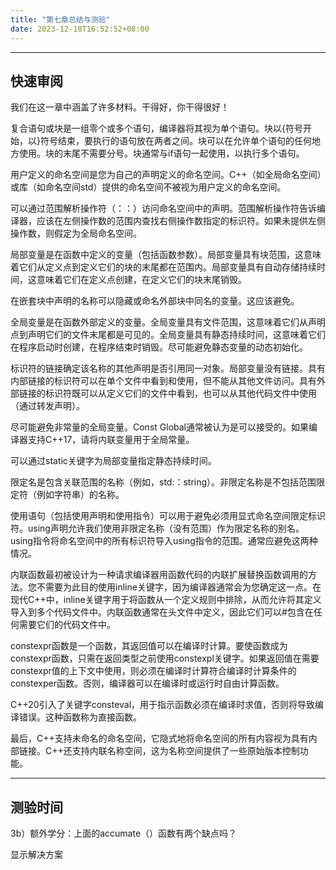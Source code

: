 ```yaml
---
title: "第七章总结与测验"
date: 2023-12-18T16:52:52+08:00
---
```


***
## 快速审阅

我们在这一章中涵盖了许多材料。干得好，你干得很好！

复合语句或块是一组零个或多个语句，编译器将其视为单个语句。块以{符号开始，以}符号结束，要执行的语句放在两者之间。块可以在允许单个语句的任何地方使用。块的末尾不需要分号。块通常与if语句一起使用，以执行多个语句。

用户定义的命名空间是您为自己的声明定义的命名空间。C++（如全局命名空间）或库（如命名空间std）提供的命名空间不被视为用户定义的命名空间。

可以通过范围解析操作符（：：）访问命名空间中的声明。范围解析操作符告诉编译器，应该在左侧操作数的范围内查找右侧操作数指定的标识符。如果未提供左侧操作数，则假定为全局命名空间。

局部变量是在函数中定义的变量（包括函数参数）。局部变量具有块范围，这意味着它们从定义点到定义它们的块的末尾都在范围内。局部变量具有自动存储持续时间，这意味着它们在定义点创建，在定义它们的块末尾销毁。

在嵌套块中声明的名称可以隐藏或命名外部块中同名的变量。这应该避免。

全局变量是在函数外部定义的变量。全局变量具有文件范围，这意味着它们从声明点到声明它们的文件末尾都是可见的。全局变量具有静态持续时间，这意味着它们在程序启动时创建，在程序结束时销毁。尽可能避免静态变量的动态初始化。

标识符的链接确定该名称的其他声明是否引用同一对象。局部变量没有链接。具有内部链接的标识符可以在单个文件中看到和使用，但不能从其他文件访问。具有外部链接的标识符既可以从定义它们的文件中看到，也可以从其他代码文件中使用（通过转发声明）。

尽可能避免非常量的全局变量。Const Global通常被认为是可以接受的。如果编译器支持C++17，请将内联变量用于全局常量。

可以通过static关键字为局部变量指定静态持续时间。

限定名是包含关联范围的名称（例如，std:：string）。非限定名称是不包括范围限定符（例如字符串）的名称。

使用语句（包括使用声明和使用指令）可以用于避免必须用显式命名空间限定标识符。using声明允许我们使用非限定名称（没有范围）作为限定名称的别名。using指令将命名空间中的所有标识符导入using指令的范围。通常应避免这两种情况。

内联函数最初被设计为一种请求编译器用函数代码的内联扩展替换函数调用的方法。您不需要为此目的使用inline关键字，因为编译器通常会为您确定这一点。在现代C++中，inline关键字用于将函数从一个定义规则中排除，从而允许将其定义导入到多个代码文件中。内联函数通常在头文件中定义，因此它们可以#包含在任何需要它们的代码文件中。

constexpr函数是一个函数，其返回值可以在编译时计算。要使函数成为constexpr函数，只需在返回类型之前使用constexpl关键字。如果返回值在需要constexpr值的上下文中使用，则必须在编译时计算符合编译时计算条件的constexper函数。否则，编译器可以在编译时或运行时自由计算函数。

C++20引入了关键字consteval，用于指示函数必须在编译时求值，否则将导致编译错误。这种函数称为直接函数。

最后，C++支持未命名的命名空间，它隐式地将命名空间的所有内容视为具有内部链接。C++还支持内联名称空间，这为名称空间提供了一些原始版本控制功能。

***
## 测验时间

3b）额外学分：上面的accumate（）函数有两个缺点吗？

显示解决方案

